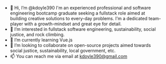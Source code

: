 - 👋 Hi, I’m @kdoyle390 I'm an experienced professional and software engineering bootcamp graduate seeking a fullstack role aimed at building creative solutions to every-day problems. I'm a dedicated team-player with a growth-mindset and great eye for detail. 
- 👀 I’m interested in fullstack software engineering, sustainability, social justice, and rock climbing.
- 🌱 I’m currently learning Vue.js
- 💞️ I’m looking to collaborate on open-source projects aimed towards social justice, sustainability, local government, etc. 
- 📫 You can reach me via email at kdoyle390@gmail.com



